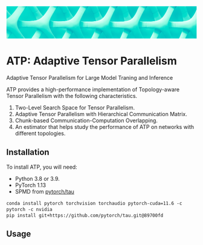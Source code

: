 ![](./assert/banner.png)

# ATP: Adaptive Tensor Parallelism

Adaptive Tensor Parallelism for Large Model Traning and Inference

ATP provides a high-performance implementation of Topology-aware Tensor Parallelism with the following characteristics.

1. Two-Level Search Space for Tensor Parallelism.
2. Adaptive Tensor Parallelism with Hierarchical Communication Matrix.
3. Chunk-based Communication-Computation Overlapping.
4. An estimator that helps study the performance of ATP on networks with different topologies.

## Installation

To install ATP, you will need:

+ Python 3.8 or 3.9.
+ PyTorch 1.13
+ SPMD from [pytorch/tau](https://github.com/pytorch/tau)

```
conda install pytorch torchvision torchaudio pytorch-cuda=11.6 -c pytorch -c nvidia
pip install git+https://github.com/pytorch/tau.git@89700fd
```

## Usage


